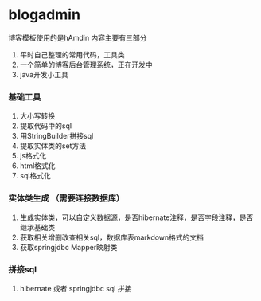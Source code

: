 # blogadmin

博客模板使用的是hAmdin
内容主要有三部分
1. 平时自己整理的常用代码，工具类
2. 一个简单的博客后台管理系统，正在开发中
3. java开发小工具

### 基础工具
1. 大小写转换
2. 提取代码中的sql
3. 用StringBuilder拼接sql
4. 提取实体类的set方法
5. js格式化
6. html格式化
7. sql格式化

### 实体类生成 （需要连接数据库）
1. 生成实体类，可以自定义数据源，是否hibernate注释，是否字段注释，是否继承基础类
2. 获取相关增删改查相关sql，数据库表markdown格式的文档  
3. 获取springjdbc Mapper映射类

### 拼接sql
1. hibernate 或者 springjdbc sql 拼接


